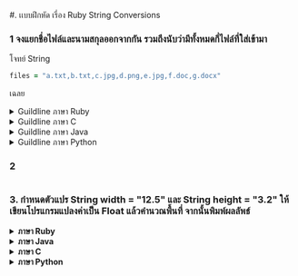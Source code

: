 #. เเบบฝึกหัด เรี่อง Ruby String Conversions
### 1 จงแยกชื่อไฟล์และนามสกุลออกจากกัน รวมถึงนับว่ามีทั้งหมดกี่ไฟล์ที่ใส่เข้ามา
โจทย์ String
```ruby
files = "a.txt,b.txt,c.jpg,d.png,e.jpg,f.doc,g.docx"
```
เฉลย
<details>
   <summary>Guildline ภาษา Ruby</summary>
    
```ruby
files = "a.txt,b.txt,c.jpg,d.png,e.jpg,f.doc,g.docx"
# ขั้นตอนที่ 1 + ผลลัพธ์
all_files = files.split(",")
p all_files
# => ["a.txt", "b.txt", "c.jpg", "d.png", "e.jpg", "f.doc", "g.docx"]

# ขั้นตอนที่ 2 + ผลลัพธ์
# ในส่วนนี้อยากจะลองปรับเปลี่ยนแล้วประยุกต์เอา loop มาใช้ด้วยก็ได้
p all_files[0].split(".")  # ["a", "txt"]
p all_files[1].split(".")  # ["b", "txt"]
p all_files[2].split(".")  # ["c", "jpg"]
p all_files[3].split(".")  # ["d", "png"]
p all_files[4].split(".")  # ["e", "jpg"]
p all_files[5].split(".")  # ["f", "doc"]
p all_files[6].split(".")  # ["g", "docx"]

# ขั้นตอนที่ 3 + ผลลัพธ์
p "มีไฟล์ทั้งหมด #{all_files.size} ไฟล์"
# => "มีไฟล์ทั้งหมด 7 ไฟล์"
 ```
</details>

<details>
   <summary>Guildline ภาษา C</summary>
    
```c
#include <stdio.h>
#include <string.h>

int main() {
    char files[] = "a.txt,b.txt,c.jpg,d.png,e.jpg,f.doc,g.docx";

    // ขั้นตอนที่ 1
    char *all_files[100];
    int count = 0;

    char *token = strtok(files, ",");
    while (token != NULL) {
        all_files[count++] = token;
        token = strtok(NULL, ",");
    }

    printf("ไฟล์ทั้งหมด:\n");
    for (int i = 0; i < count; i++) {
        printf("%s\n", all_files[i]);
    }

    // ขั้นตอนที่ 2
    printf("\nชื่อกับนามสกุลของแต่ละไฟล์:\n");
    for (int i = 0; i < count; i++) {
        char temp[100];
        strcpy(temp, all_files[i]);
        char *name = strtok(temp, ".");
        char *ext = strtok(NULL, ".");
        printf("[%s, %s]\n", name, ext);
    }

    // ขั้นตอนที่ 3
    printf("\nมีไฟล์ทั้งหมด %d ไฟล์\n", count);

    return 0;
}
 ```

> **NOTE** <br>
> เนื่องจาก strtok() เป็น destructive function ทำให้จำเป็นต้องประยุกต์ใช้กับ strcpy() เพื่อเก็บข้อความที่แยกมาแล้วนั้นแล้วเอาไปใช้ต่อได้โดยไม่ได้ใช้ตัวที่ถูกเปลี่ยนต้นฉบับไปแล้ว


output
```c
ไฟล์ทั้งหมด:
a.txt
b.txt
c.jpg
d.png
e.jpg
f.doc
g.docx

ชื่อกับนามสกุลของแต่ละไฟล์:
[a, txt]
[b, txt]
[c, jpg]
[d, png]
[e, jpg]
[f, doc]
[g, docx]

มีไฟล์ทั้งหมด 7 ไฟล์
```

</details>

<details>
   <summary>Guildline ภาษา Java</summary>
    
```Java
public class FileSplitExample {
    public static void main(String[] args) {
        String files = "a.txt,b.txt,c.jpg,d.png,e.jpg,f.doc,g.docx";

        // ขั้นตอนที่ 1
        String[] allFiles = files.split(",");
        System.out.println("ไฟล์ทั้งหมด:");
        for (String f : allFiles) {
            System.out.println(f);
        }

        // ขั้นตอนที่ 2
        System.out.println("\nชื่อกับนามสกุลของแต่ละไฟล์:");
        for (String f : allFiles) {
            String[] parts = f.split("\\.");  // ต้อง escape dot
            System.out.println("[" + parts[0] + ", " + parts[1] + "]");
        }

        // ขั้นตอนที่ 3
        System.out.println("\nมีไฟล์ทั้งหมด " + allFiles.length + " ไฟล์");
    }
}
 ```

output
```Java
ไฟล์ทั้งหมด:
a.txt
b.txt
c.jpg
d.png
e.jpg
f.doc
g.docx

ชื่อกับนามสกุลของแต่ละไฟล์:
[a, txt]
[b, txt]
[c, jpg]
[d, png]
[e, jpg]
[f, doc]
[g, docx]

มีไฟล์ทั้งหมด 7 ไฟล์
```
</details>

<details>
   <summary>Guildline ภาษา Python</summary>
    
```Python
files = "a.txt,b.txt,c.jpg,d.png,e.jpg,f.doc,g.docx"

# ข้ันตอนที่ 1
all_files = files.split(",")
print("ไฟล์ทั้งหมด:")
for f in all_files:
    print(f)

# ขั้นตอนที่ 2
print("\nชื่อกับนามสกุลของแต่ละไฟล์:")
for f in all_files:
    name, ext = f.split(".")  # split อีกครั้ง
    print([name, ext])

# ขั้นตอนที่ 3
print(f"\nมีไฟล์ทั้งหมด {len(all_files)} ไฟล์")
 ```

output
```Python
ไฟล์ทั้งหมด:
a.txt
b.txt
c.jpg
d.png
e.jpg
f.doc
g.docx

ชื่อกับนามสกุลของแต่ละไฟล์:
['a', 'txt']
['b', 'txt']
['c', 'jpg']
['d', 'png']
['e', 'jpg']
['f', 'doc']
['g', 'docx']

มีไฟล์ทั้งหมด 7 ไฟล์
```
</details>

### 2
```ruby

```
### 3. กำหนดตัวแปร String width = "12.5" และ String height = "3.2" ให้เขียนโปรแกรมแปลงค่าเป็น Float แล้วคำนวณพื้นที่ จากนั้นพิมพ์ผลลัพธ์
<details close>
   <summary><b>ภาษา Ruby</b></summary>
    
```ruby
width = "12.5"
height = "3.2"

puts "Area = #{width.to_f * height.to_f}"

 ```
Output
```ruby

Area = 40.0

 ```
        
</details>

<details close>
   <summary><b>ภาษา Java</b></summary>
    
```java
    public class Main {
    public static void main(String[] args) {
        String width = "12.5";
        String height = "3.2";

        System.out.println("Area = " + (Double.parseDouble(width) * Double.parseDouble(height)));
    }
}

 ```
Output
```java

Area = 40.0

 ```
        
</details>

<details close>
   <summary><b>ภาษา C</b></summary>
    
```C
#include <stdio.h>
#include <stdlib.h>

int main() {
    char width[] = "12.5";
    char height[] = "3.2";

    printf("Area = %.1f\n", atof(width) * atof(height));
    return 0;
}

 ```
Output
```C

Area = 40.0

 ```
        
</details>

<details close>
   <summary><b>ภาษา Python</b></summary>
    
```python
width = "12.5"
height = "3.2"

print("Area =", float(width) * float(height))

 ```
Output
```python

Area = 40.0

 ```
        
</details>



